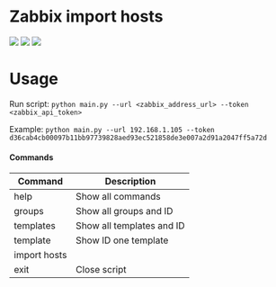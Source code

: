 # Zabbix import hosts


[![](https://img.shields.io/badge/View-My_Profile-green?logo=GitHub)](https://github.com/Udeus)
[![](https://img.shields.io/badge/View-My_Repositories-blue?logo=GitHub)](https://github.com/Udeus?tab=repositories)
![](https://img.shields.io/github/license/udeus/zabbix-import-hosts)



# Usage
Run script:
`
python main.py --url <zabbix_address_url> --token <zabbix_api_token>
`

Example:
`
python main.py --url 192.168.1.105 --token d36cab4cb00097b11bb97739828aed93ec521858de3e007a2d91a2047ff5a72d
`


#### Commands

| Command      | Description |
| ----------- | ----------- |
| help           | Show all commands |
| groups         | Show all groups and ID |
| templates      | Show all templates and ID |
| template       | Show  ID one template |
| import hosts   ||
| exit           | Close script |
